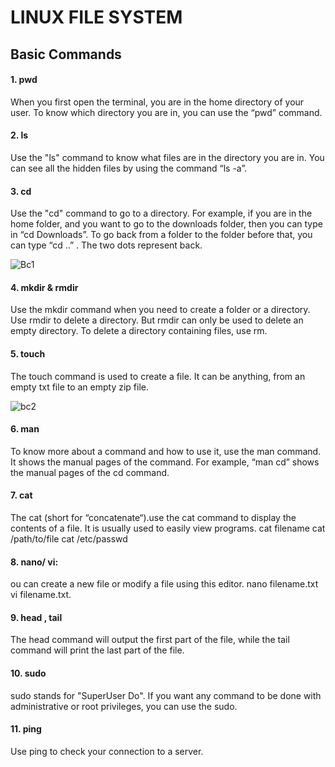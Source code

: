 # LINUX FILE SYSTEM

## Basic Commands
#### 1. pwd 
 When you first open the terminal, you are in the home directory of your user. To know which directory you are in, you can use the “pwd” command.
 
#### 2. ls
 Use the "ls" command to know what files are in the directory you are in. You can see all the hidden files by using the command “ls -a”.
 
 #### 3. cd 
 Use the "cd" command to go to a directory. For example, if you are in the home folder, and you want to go to the downloads folder, then you can type in “cd Downloads”.
To go back from a folder to the folder before that, you can type “cd ..” . The two dots represent back.


![Bc1](https://user-images.githubusercontent.com/83635202/117353001-41c6ac00-aecd-11eb-8f83-391d67f068e0.png)



#### 4. mkdir & rmdir
Use the mkdir command when you need to create a folder or a directory. 
Use rmdir to delete a directory. But rmdir can only be used to delete an empty directory. To delete a directory containing files, use rm.

#### 5. touch
The touch command is used to create a file. It can be anything, from an empty txt file to an empty zip file.


![bc2](https://user-images.githubusercontent.com/83635202/117353438-bc8fc700-aecd-11eb-8eb4-d4975f665e86.png)




#### 6. man
 To know more about a command and how to use it, use the man command. It shows the manual pages of the command. For example, “man cd” shows the manual pages of the cd command. 

#### 7. cat
The cat (short for “concatenate“).use the cat command to display the contents of a file. It is usually used to easily view programs.
cat filename
cat /path/to/file 
cat /etc/passwd

#### 8. nano/ vi:
ou can create a new file or modify a file using this editor.
 nano filename.txt   
 vi filename.txt.
 
 
 
 #### 9. head , tail
 The head command will output the first part of the file, while the tail command will print the last part of the file.
 
 #### 10. sudo
 sudo stands for "SuperUser Do". If you want any command to be done with administrative or root privileges, you can use the sudo.
 
 #### 11. ping
 Use ping to check your connection to a server. 
 
